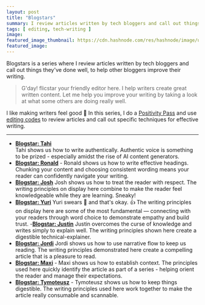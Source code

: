 ```yaml
---
layout: post
title: "Blogstars"
summary: I review articles written by tech bloggers and call out things they've done well.
tags: [ editing, tech-writing ]
image: 
featured_image_thumbnail: https://cdn.hashnode.com/res/hashnode/image/upload/v1663657105269/hijIuBomg.png
featured_image: 
---
```


Blogstars is a series where I review articles written by tech bloggers and call out things they've done well, to help other bloggers improve their writing. 


> G'day! flicstar your friendly editor here. I help writers create great written content. Let me help you improve your writing by taking a look at what some others are doing really well.


I like making writers feel good 🤗 In this series, I do a [Positivity Pass](https://openstrategypartners.com/blog/the-positivity-pass-and-why-we-do-it/) and use [editing codes](https://github.com/open-strategy-partners/editing-codes) to review articles and call out specific techniques for effective writing.

____


- **[Blogstar: Tahi](https://flicstar.com/blogstar-tahi)**   
   Tahi shows us how to write authentically. Authentic voice is something to be prized - especially amidst the rise of AI content generators.
- **[Blogstar: Ronald](https://flicstar.com/blogstar-ronald)** - Ronald shows us how to write effective headings. Chunking your content and choosing consistent wording means your reader can confidently navigate your writing.
- **[Blogstar: Josh](https://flicstar.com/blogstar-josh)**
Josh shows us how to treat the reader with respect. The writing principles on display here combine to make the reader feel knowledgeable while they are learning. Sneaky!
- **[Blogstar: Yuri](https://flicstar.com/blogstar-yuri)**
Yuri swears 🙊 and that's okay. 👍 The writing principles on display here are some of the most fundamental — connecting with your readers through word choice to demonstrate empathy and build trust.
-**[Blogstar: Justin](https://flicstar.com/blogstar-justin)**
Justin overcomes the curse of knowledge and writes simply to explain well. The writing principles shown here create a digestible technical-explainer.
- **[Blogstar: Jordi](https://flicstar.com/blogstar-jordi)**
Jordi shows us how to use narrative flow to keep us reading. The writing principles demonstrated here create a compelling article that is a pleasure to read.
- **[Blogstar: Maxi](https://flicstar.com/blogstar-maxi)** - Maxi shows us how to establish context. The principles used here quickly identify the article as part of a series - helping orient the reader and manage their expectations.
- **[Blogstar: Tymoteusz](https://flicstar.com/blogstar-tymoteusz)** - Tymoteusz shows us how to keep things digestible. The writing principles used here work together to make the article really consumable and scannable.